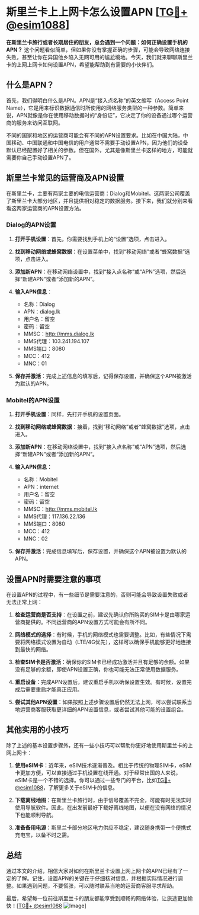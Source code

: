 # 斯里兰卡上上网卡怎么设置APN [[TG💪+ @esim1088](https://t.me/s/esim1088)]

**在斯里兰卡旅行或者长期居住的朋友，总会遇到一个问题：如何正确设置手机的APN？** 这个问题看似简单，但如果你没有掌握正确的步骤，可能会导致网络连接失败，甚至让你在异国他乡陷入无网可用的尴尬境地。今天，我们就来聊聊斯里兰卡的上网上网卡如何设置APN，希望能帮助到有需要的小伙伴们。

## 什么是APN？

首先，我们得明白什么是APN。APN是“接入点名称”的英文缩写（Access Point Name），它是用来标识数据通信时所使用的网络服务类型的一种参数。简单来说，APN就像是你在使用移动数据时的“身份证”，它决定了你的设备通过哪个运营商的服务来访问互联网。

不同的国家和地区的运营商可能会有不同的APN设置要求。比如在中国大陆，中国移动、中国联通和中国电信的用户通常不需要手动设置APN，因为他们的设备默认已经配置好了相关的参数。但在国外，尤其是像斯里兰卡这样的地方，可能就需要你自己手动设置APN了。

## 斯里兰卡常见的运营商及APN设置

在斯里兰卡，主要有两家主要的电信运营商：Dialog和Mobitel。这两家公司覆盖了斯里兰卡大部分地区，并且提供相对稳定的数据服务。接下来，我们就分别来看看这两家运营商的APN设置方法。

### Dialog的APN设置

1. **打开手机设置**：首先，你需要找到手机上的“设置”选项，点击进入。
   
2. **找到移动网络或蜂窝数据**：在设置菜单中，找到“移动网络”或者“蜂窝数据”选项，点击进入。

3. **添加新APN**：在移动网络设置中，找到“接入点名称”或“APN”选项，然后选择“新建APN”或者“添加新的APN”。

4. **输入APN信息**：
   - 名称：Dialog
   - APN：dialog.lk
   - 用户名：留空
   - 密码：留空
   - MMSC：http://mms.dialog.lk
   - MMS代理：103.241.194.107
   - MMS端口：8080
   - MCC：412
   - MNC：01

5. **保存并激活**：完成上述信息的填写后，记得保存设置，并确保这个APN被激活为默认的APN。

### Mobitel的APN设置

1. **打开手机设置**：同样，先打开手机的设置页面。

2. **找到移动网络或蜂窝数据**：接着，找到“移动网络”或者“蜂窝数据”选项，点击进入。

3. **添加新APN**：在移动网络设置中，找到“接入点名称”或“APN”选项，然后选择“新建APN”或者“添加新的APN”。

4. **输入APN信息**：
   - 名称：Mobitel
   - APN：internet
   - 用户名：留空
   - 密码：留空
   - MMSC：http://mms.mobitel.lk
   - MMS代理：117.136.22.136
   - MMS端口：8080
   - MCC：412
   - MNC：02

5. **保存并激活**：完成信息填写后，保存设置，并确保这个APN被设置为默认的APN。

## 设置APN时需要注意的事项

在设置APN的过程中，有一些细节是需要注意的，否则可能会导致设置失败或者无法正常上网：

1. **检查运营商是否支持**：在设置之前，建议先确认你所购买的SIM卡是由哪家运营商提供的。不同运营商的APN设置方式可能会有所不同。

2. **网络模式的选择**：有时候，手机的网络模式也需要调整。比如，有些情况下需要将网络模式设置为自动（LTE/4G优先），这样可以确保手机能够更好地连接到最快的网络。

3. **检查SIM卡是否激活**：确保你的SIM卡已经成功激活并且有足够的余额。如果没有足够的余额，即使APN设置正确，你也可能无法正常使用数据服务。

4. **重启设备**：完成APN设置后，建议重启手机以确保设置生效。有时候，设置完成后需要重启才能真正应用。

5. **尝试其他APN设置**：如果按照上述步骤设置后仍然无法上网，可以尝试联系当地运营商客服获取更详细的APN设置信息，或者尝试其他可能的设置组合。

## 其他实用的小技巧

除了上述的基本设置步骤外，还有一些小技巧可以帮助你更好地使用斯里兰卡的上网上网卡：

1. **使用eSIM卡**：近年来，eSIM技术逐渐普及。相比于传统的物理SIM卡，eSIM卡更加方便，可以直接通过手机设置在线开通。对于经常出国的人来说，eSIM卡是一个不错的选择。你可以通过一些专门的平台，比如[TG💪+ @esim1088](https://t.me/s/esim1088)，了解更多关于eSIM卡的信息。

2. **下载离线地图**：在斯里兰卡旅行时，由于信号覆盖不完全，可能有时无法实时使用导航软件。因此，在出发前最好下载好离线地图，以便在没有网络的情况下也能顺利导航。

3. **准备备用电源**：斯里兰卡部分地区电力供应不稳定，建议随身携带一个便携式充电宝，以备不时之需。

## 总结

通过本文的介绍，相信大家对如何在斯里兰卡设置上网上网卡的APN已经有了一定的了解。记住，设置APN的关键在于仔细核对信息，并根据实际情况进行调整。如果遇到问题，不要慌张，可以随时联系当地的运营商客服寻求帮助。

最后，希望每一位前往斯里兰卡的朋友都能享受到顺畅的网络体验，让旅途更加愉快！[[TG💪+ @esim1088](https://t.me/s/esim1088) ![Image](https://i.postimg.cc/4NQfJmqS/Snipaste-2025-05-13-00-14-12.png)]